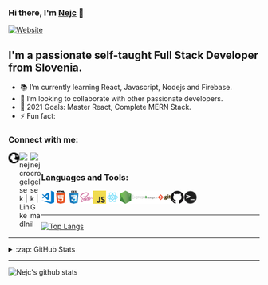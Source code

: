 ### Hi there, I'm [Nejc][website] 👋

[![Website](https://img.shields.io/website?label=nejcrogelsek.si&style=for-the-badge&url=https%3A%2F%2Fcodestackr.com)](https://nejcrogelsek.si)

## I'm a passionate self-taught Full Stack Developer from Slovenia.

- 📚 I’m currently learning React, Javascript, Nodejs and Firebase.
- 👯 I’m looking to collaborate with other passionate developers.
- 🥅 2021 Goals: Master React, Complete MERN Stack.
- ⚡ Fun fact:

### Connect with me:

[<img align="left" alt="nejcrogelsek.si" width="22px" src="https://raw.githubusercontent.com/iconic/open-iconic/master/svg/globe.svg" />][website]
[<img align="left" alt="nejcrogelsek | LinkedIn" width="22px" src="https://cdn.jsdelivr.net/npm/simple-icons@v3/icons/linkedin.svg" />][linkedin]
<a href="mailto:nejcrogelsek0@gmail.com"><img align="left" alt="nejcrogelsek | Gmail" width="22px" src="https://cdn.jsdelivr.net/npm/simple-icons@v3/icons/gmail.svg" /></a>

<br />

### Languages and Tools:

<img align="left" alt="Visual Studio Code" width="26px" src="https://raw.githubusercontent.com/github/explore/80688e429a7d4ef2fca1e82350fe8e3517d3494d/topics/visual-studio-code/visual-studio-code.png" />
<img align="left" alt="HTML5" width="26px" src="https://raw.githubusercontent.com/github/explore/80688e429a7d4ef2fca1e82350fe8e3517d3494d/topics/html/html.png" />
<img align="left" alt="CSS3" width="26px" src="https://raw.githubusercontent.com/github/explore/80688e429a7d4ef2fca1e82350fe8e3517d3494d/topics/css/css.png" />
<img align="left" alt="Sass" width="26px" src="https://raw.githubusercontent.com/github/explore/80688e429a7d4ef2fca1e82350fe8e3517d3494d/topics/sass/sass.png" />
<img align="left" alt="JavaScript" width="26px" src="https://raw.githubusercontent.com/github/explore/80688e429a7d4ef2fca1e82350fe8e3517d3494d/topics/javascript/javascript.png" />
<img align="left" alt="React" width="26px" src="https://raw.githubusercontent.com/github/explore/80688e429a7d4ef2fca1e82350fe8e3517d3494d/topics/react/react.png" />
<img align="left" alt="Node.js" width="26px" src="https://raw.githubusercontent.com/github/explore/80688e429a7d4ef2fca1e82350fe8e3517d3494d/topics/nodejs/nodejs.png" />
<img align="left" alt="Express" width="26px" src="https://raw.githubusercontent.com/github/explore/80688e429a7d4ef2fca1e82350fe8e3517d3494d/topics/express/express.png" />
<img align="left" alt="MongoDB" width="26px" src="https://raw.githubusercontent.com/github/explore/80688e429a7d4ef2fca1e82350fe8e3517d3494d/topics/mongodb/mongodb.png" />
<img align="left" alt="Git" width="26px" src="https://raw.githubusercontent.com/github/explore/80688e429a7d4ef2fca1e82350fe8e3517d3494d/topics/git/git.png" />
<img align="left" alt="GitHub" width="26px" src="https://raw.githubusercontent.com/github/explore/78df643247d429f6cc873026c0622819ad797942/topics/github/github.png" />
<img align="left" alt="Terminal" width="26px" src="https://raw.githubusercontent.com/github/explore/80688e429a7d4ef2fca1e82350fe8e3517d3494d/topics/terminal/terminal.png" />

<br />
<br />

---

[![Top Langs](https://github-readme-stats.vercel.app/api/top-langs/?username=nejcrogelsek&layout=compact)](https://github.com/anuraghazra/github-readme-stats)

---

<details>
  <summary>:zap: GitHub Stats</summary>

  <img align="left" alt="nejcrogelsek's GitHub Stats" src="https://github-readme-stats.codestackr.vercel.app/api?username=nejcrogelsek&show_icons=true&hide_border=true" />

</details>

---

![Nejc's github stats](https://github-readme-stats.vercel.app/api?username=nejcrogelsek&show_icons=true&theme=radical)

[website]: https://nejcrogelsek.si
[linkedin]: https://www.linkedin.com/in/nejc-rogel%C5%A1ek-5896b0183/
